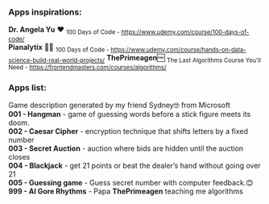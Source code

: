 ### Apps inspirations:
**Dr. Angela Yu** ❤ 	<sub>100 Days of Code  - https://www.udemy.com/course/100-days-of-code/</sub>\
**Pianalytix** 🐱‍👤   <sub>100 Days of Code  - https://www.udemy.com/course/hands-on-data-science-build-real-world-projects/</sub>
**ThePrimeagen**🆓   <sub>The Last Algorithms Course You'll Need  - https://frontendmasters.com/courses/algorithms/</sub>

### Apps list:
Game description generated by my friend Sydney🤓 from Microsoft\
**001 - Hangman** - game of guessing words before a stick figure meets its doom.\
**002 - Caesar Cipher** - encryption technique that shifts letters by a fixed number\
**003 - Secret Auction** - auction where bids are hidden until the auction closes\
**004 - Blackjack** -  get 21 points or beat the dealer’s hand without going over 21\
**005 - Guessing game** -  Guess secret number with computer feedback.😊\
**999 - Al Gore Rhythms** - Papa **ThePrimeagen** teaching me algorithms